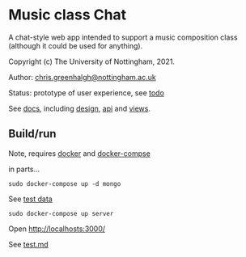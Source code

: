 # Music class Chat

A chat-style web app intended to support a music composition class
(although it could be used for anything).

Copyright (c) The University of Nottingham, 2021.

Author: chris.greenhalgh@nottingham.ac.uk


Status: prototype of user experience, see [todo](docs/todo.md)

See [docs](docs/), including [design](docs/design.md),
[api](docs/api.md) and [views](docs/views.md).

## Build/run

Note, requires [docker](https://docs.docker.com/engine/install/ubuntu/)
and [docker-compse](https://docs.docker.com/compose/install/)

in parts...
```
sudo docker-compose up -d mongo
```
See [test data](docs/test.md)

```
sudo docker-compose up server
```

Open [http://localhosts:3000/](http://localhosts:3000/)

See [test.md](test.md)

